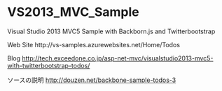 VS2013_MVC_Sample
=================

Visual Studio 2013 MVC5 Sample with Backborn.js and Twitterbootstrap

<Todos>
Web Site
http://vs-samples.azurewebsites.net/Home/Todos

Blog
http://tech.exceedone.co.jp/asp-net-mvc/visualstudio2013-mvc5-with-twitterbootstrap-todos/

ソースの説明
http://douzen.net/backbone-sample-todos-3
